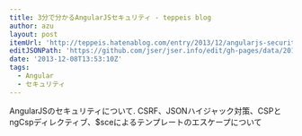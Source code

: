 ```yaml
---
title: 3分で分かるAngularJSセキュリティ - teppeis blog
author: azu
layout: post
itemUrl: 'http://teppeis.hatenablog.com/entry/2013/12/angularjs-security'
editJSONPath: 'https://github.com/jser/jser.info/edit/gh-pages/data/2013/12/index.json'
date: '2013-12-08T13:53:10Z'
tags:
  - Angular
  - セキュリティ
---
```

AngularJSのセキュリティについて.
CSRF、JSONハイジャック対策、CSPとngCspディレクティブ、$sceによるテンプレートのエスケープについて
